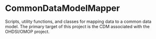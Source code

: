 # CommonDataModelMapper

Scripts, utility functions, and classes for mapping data to a common data model.
The primary target of this project is the CDM associated with the OHDSI/OMOP project.
